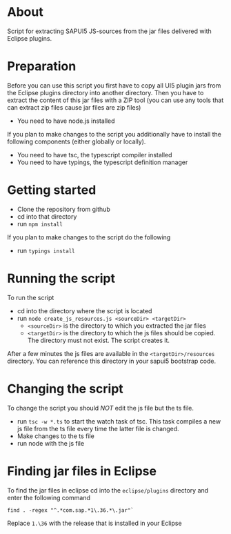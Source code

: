# About
Script for extracting SAPUI5 JS-sources from the jar files delivered with Eclipse plugins.

# Preparation
Before you can use this script you first have to copy all UI5 plugin jars from the Eclipse 
plugins directory into another directory. Then you have to extract the content of this jar files
with a ZIP tool (you can use any tools that can extract zip files cause jar files are zip files)

* You need to have node.js installed

If you plan to make changes to the script you additionally have to install the following components 
(either globally or locally).

* You need to have tsc, the typescript compiler installed
* You need to have typings, the typescript definition manager


# Getting started
* Clone the repository from github
* cd into that directory
* run `npm install`

If you plan to make changes to the script do the following

* run `typings install`

# Running the script
To run the script 

* cd into the directory where the script is located
* run `node create_js_resources.js <sourceDir> <targetDir>`
    * `<sourceDir>` is the directory to which you extracted the jar files
    * `<targetDir>` is the directory to which the js files should be copied. The directory must not exist. 
    The script creates it.

After a few minutes the js files are available in the `<targetDir>/resources` directory. You can reference 
this directory in your sapui5 bootstrap code.
     
# Changing the script
To change the script you should *NOT* edit the js file but the ts file.

* run `tsc -w *.ts` to start the watch task of tsc. This task compiles a new js file from the ts file every 
time the latter file is changed.
* Make changes to the ts file
* run node with the js file

# Finding jar files in Eclipse
To find the jar files in eclipse cd into the `eclipse/plugins` directory and enter the following command

```
find . -regex "^.*com.sap.*1\.36.*\.jar"`
```
Replace `1.\36` with the release that is installed in your Eclipse